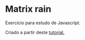 # Matrix rain

Exercício para estudo de Javascript.

Criado a partir deste [tutorial.](https://willianjusten.com.br/criando-o-efeito-da-chuva-do-matrix-com-javascript-puro)
